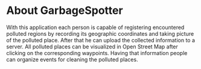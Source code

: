 # About GarbageSpotter

With this application each person is capable of registering encountered polluted regions by recording its geographic coordinates and taking picture of the polluted place.
After that he can upload the collected information to a server. All polluted places can be visualized in Open Street Map after clicking on the corresponding waypoints.
Having that information people can organize events for cleaning the polluted places.
